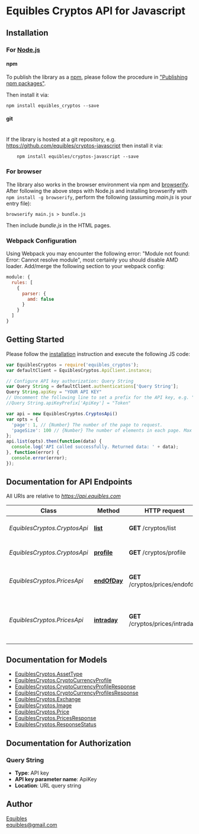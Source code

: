 # Equibles Cryptos API for Javascript

## Installation

### For [Node.js](https://nodejs.org/)

#### npm

To publish the library as a [npm](https://www.npmjs.com/),
please follow the procedure in ["Publishing npm packages"](https://docs.npmjs.com/getting-started/publishing-npm-packages).

Then install it via:

```shell
npm install equibles_cryptos --save
```

#### git
#
If the library is hosted at a git repository, e.g.
https://github.com/equibles/cryptos-javascript
then install it via:

```shell
    npm install equibles/cryptos-javascript --save
```

### For browser

The library also works in the browser environment via npm and [browserify](http://browserify.org/). After following
the above steps with Node.js and installing browserify with `npm install -g browserify`,
perform the following (assuming *main.js* is your entry file):

```shell
browserify main.js > bundle.js
```

Then include *bundle.js* in the HTML pages.

### Webpack Configuration

Using Webpack you may encounter the following error: "Module not found: Error:
Cannot resolve module", most certainly you should disable AMD loader. Add/merge
the following section to your webpack config:

```javascript
module: {
  rules: [
    {
      parser: {
        amd: false
      }
    }
  ]
}
```

## Getting Started

Please follow the [installation](#installation) instruction and execute the following JS code:

```javascript
var EquiblesCryptos = require('equibles_cryptos');
var defaultClient = EquiblesCryptos.ApiClient.instance;

// Configure API key authorization: Query String
var Query String = defaultClient.authentications['Query String'];
Query String.apiKey = "YOUR API KEY"
// Uncomment the following line to set a prefix for the API key, e.g. "Token" (defaults to null)
//Query String.apiKeyPrefix['ApiKey'] = "Token"

var api = new EquiblesCryptos.CryptosApi()
var opts = { 
  'page': 1, // {Number} The number of the page to request.
  'pageSize': 100 // {Number} The number of elements in each page. Max value: 100.
};
api.list(opts).then(function(data) {
  console.log('API called successfully. Returned data: ' + data);
}, function(error) {
  console.error(error);
});

```

## Documentation for API Endpoints

All URIs are relative to *https://api.equibles.com*

Class | Method | HTTP request | Description
------------ | ------------- | ------------- | -------------
*EquiblesCryptos.CryptosApi* | [**list**](docs/CryptosApi.md#list) | **GET** /cryptos/list | Get a list of all the available crytocurrencies.
*EquiblesCryptos.CryptosApi* | [**profile**](docs/CryptosApi.md#profile) | **GET** /cryptos/profile | The profile of this cryptocurrency.
*EquiblesCryptos.PricesApi* | [**endOfDay**](docs/PricesApi.md#endOfDay) | **GET** /cryptos/prices/endofday | Lists the end of day prices for a given cryptocurrency.
*EquiblesCryptos.PricesApi* | [**intraday**](docs/PricesApi.md#intraday) | **GET** /cryptos/prices/intraday | Lists the intraday prices for a given cryptocurrency with one minute precision.

## Documentation for Models

 - [EquiblesCryptos.AssetType](docs/AssetType.md)
 - [EquiblesCryptos.CryptoCurrencyProfile](docs/CryptoCurrencyProfile.md)
 - [EquiblesCryptos.CryptoCurrencyProfileResponse](docs/CryptoCurrencyProfileResponse.md)
 - [EquiblesCryptos.CryptoCurrencyProfilesResponse](docs/CryptoCurrencyProfilesResponse.md)
 - [EquiblesCryptos.Exchange](docs/Exchange.md)
 - [EquiblesCryptos.Image](docs/Image.md)
 - [EquiblesCryptos.Price](docs/Price.md)
 - [EquiblesCryptos.PricesResponse](docs/PricesResponse.md)
 - [EquiblesCryptos.ResponseStatus](docs/ResponseStatus.md)

## Documentation for Authorization


### Query String

- **Type**: API key
- **API key parameter name**: ApiKey
- **Location**: URL query string

## Author
[Equibles](https://www.equibles.com)\
equibles@gmail.com

